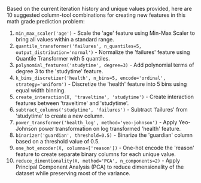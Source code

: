  Based on the current iteration history and unique values provided, here are 10 suggested column-tool combinations for creating new features in this math grade prediction problem:

1. `min_max_scaler('age')` - Scale the 'age' feature using Min-Max Scaler to bring all values within a standard range.
2. `quantile_transformer('failures', n_quantiles=5, output_distribution='normal')` - Normalize the 'failures' feature using Quantile Transformer with 5 quantiles.
3. `polynomial_features('studytime', degree=3)` - Add polynomial terms of degree 3 to the 'studytime' feature.
4. `k_bins_discretizer('health', n_bins=5, encode='ordinal', strategy='uniform')` - Discretize the 'health' feature into 5 bins using equal width binning.
5. `create_interaction(X, 'traveltime', 'studytime')` - Create interaction features between 'traveltime' and 'studytime'.
6. `subtract_columns('studytime', 'failures')` - Subtract 'failures' from 'studytime' to create a new column.
7. `power_transformer('health_log', method='yeo-johnson')` - Apply Yeo-Johnson power transformation on log transformed 'health' feature.
8. `binarizer('guardian', threshold=0.5)` - Binarize the 'guardian' column based on a threshold value of 0.5.
9. `one_hot_encoder(X, columns=['reason'])` - One-hot encode the 'reason' feature to create separate binary columns for each unique value.
10. `reduce_dimentionality(X, method='PCA', n_components=2)` - Apply Principal Component Analysis (PCA) to reduce dimensionality of the dataset while preserving most of the variance.